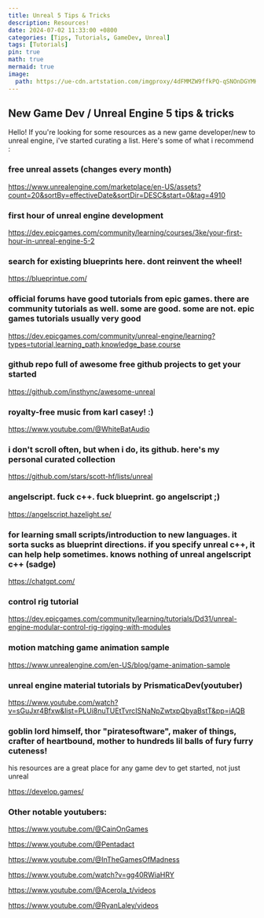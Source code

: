 ```yaml
---
title: Unreal 5 Tips & Tricks
description: Resources!
date: 2024-07-02 11:33:00 +0800
categories: [Tips, Tutorials, GameDev, Unreal]
tags: [Tutorials]
pin: true
math: true
mermaid: true
image:
  path: https://ue-cdn.artstation.com/imgproxy/4dFMMZW9ffkPQ-qSNOnDGYMK1R3v7uHbso2fV4j5VaU/filename:placeholder-social.png/resizing_type:fill/width:1200/height:630/aHR0cHM6Ly9kMWl2N2RiNDR5aGd4bi5jbG91ZGZyb250Lm5ldC9kb2N1bWVudGF0aW9uL2ltYWdlcy9lZmUzNWJhMy0yMjJhLTRkMjctYjkzMi1lNGQ3MDJlYWJiYTUvcGxhY2Vob2xkZXItc29jaWFsLnBuZw
---
```


## New Game Dev / Unreal Engine 5 tips & tricks

Hello! If you're looking for some resources as a new game developer/new to unreal engine, i've started curating a list. Here's some of what i recommend : 

### free unreal assets (changes every month)

<https://www.unrealengine.com/marketplace/en-US/assets?count=20&sortBy=effectiveDate&sortDir=DESC&start=0&tag=4910>

### first hour of unreal engine development

<https://dev.epicgames.com/community/learning/courses/3ke/your-first-hour-in-unreal-engine-5-2>

### search for existing blueprints here. dont reinvent the wheel!

<https://blueprintue.com/>

### official forums have good tutorials from epic games. there are community tutorials as well. some are good. some are not. epic games tutorials usually very good

<https://dev.epicgames.com/community/unreal-engine/learning?types=tutorial,learning_path,knowledge_base,course>

### github repo full of awesome free github projects to get your started

<https://github.com/insthync/awesome-unreal>

### royalty-free music from karl casey! :)

<https://www.youtube.com/@WhiteBatAudio>

### i don't scroll often, but when i do, its github. here's my personal curated collection

<https://github.com/stars/scott-hf/lists/unreal>

### angelscript. fuck c++. fuck blueprint. go angelscript ;)

<https://angelscript.hazelight.se/>

### for learning small scripts/introduction to new languages. it sorta sucks as blueprint directions. if you specify unreal c++, it can help help sometimes. knows nothing of unreal angelscript c++ (sadge)

<https://chatgpt.com/>

### control rig tutorial

<https://dev.epicgames.com/community/learning/tutorials/Dd31/unreal-engine-modular-control-rig-rigging-with-modules>

### motion matching game animation sample

<https://www.unrealengine.com/en-US/blog/game-animation-sample>

### unreal engine material tutorials by PrismaticaDev(youtuber)

<https://www.youtube.com/watch?v=sGuJxr4Bfxw&list=PLUi8nuTUEtTvrcISNaNpZwtxpQbyaBstT&pp=iAQB>


### goblin lord himself, thor "piratesoftware", maker of things, crafter of heartbound, mother to hundreds lil balls of fury furry cuteness!
his resources are a great place for any game dev to get started, not just unreal

<https://develop.games/>



### Other notable youtubers:

<https://www.youtube.com/@CainOnGames>

<https://www.youtube.com/@Pentadact>

<https://www.youtube.com/@InTheGamesOfMadness>

<https://www.youtube.com/watch?v=gg40RWiaHRY>

<https://www.youtube.com/@Acerola_t/videos>

<https://www.youtube.com/@RyanLaley/videos>
